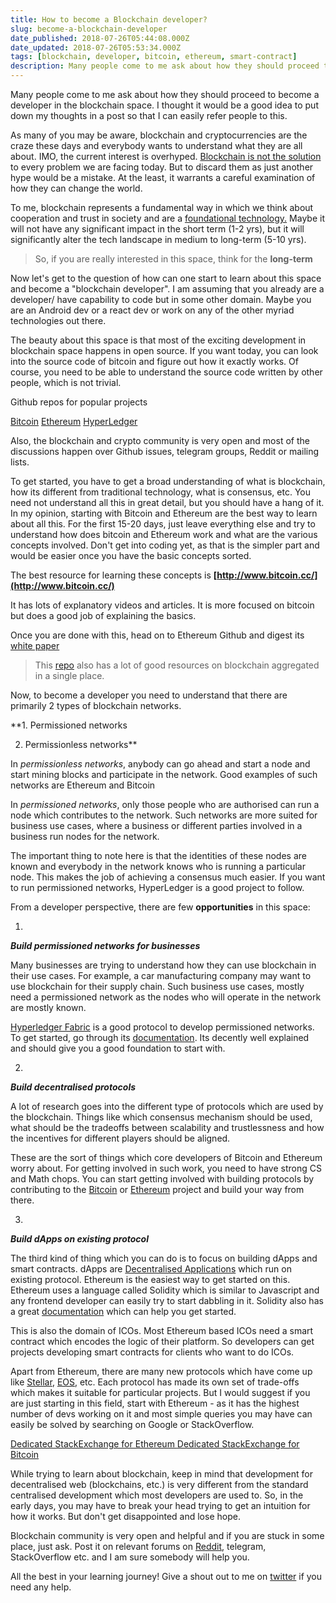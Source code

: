 ```yaml
---
title: How to become a Blockchain developer?
slug: become-a-blockchain-developer
date_published: 2018-07-26T05:44:08.000Z
date_updated: 2018-07-26T05:53:34.000Z
tags: [blockchain, developer, bitcoin, ethereum, smart-contract]
description: Many people come to me ask about how they should proceed to become a developer in the blockchain space. I thought it would be a good idea to put down my thoughts in a post so that I can easily refer people to this.
---
```


Many people come to me ask about how they should proceed to become a developer in the blockchain space. I thought it would be a good idea to put down my thoughts in a post so that I can easily refer people to this.

As many of you may be aware, blockchain and cryptocurrencies are the craze these days and everybody wants to understand what they are all about. IMO, the current interest is overhyped. [Blockchain is not the solution](http://blog.pranay01.com/blockchain-not-solve-everyhting/) to every problem we are facing today. But to discard them as just another hype would be a mistake. At the least, it warrants a careful examination of how they can change the world.

To me, blockchain represents a fundamental way in which we think about cooperation and trust in society and are a [foundational technology.](http://blog.pranay01.com/blockchain-foundational/) Maybe it will not have any significant impact in the short term (1-2 yrs), but it will significantly alter the tech landscape in medium to long-term (5-10 yrs).

> So, if you are really interested in this space, think for the **long-term**

Now let's get to the question of how can one start to learn about this space and become a "blockchain developer". I am assuming that you already are a developer/ have capability to code but in some other domain. Maybe you are an Android dev or a react dev or work on any of the other myriad technologies out there.

The beauty about this space is that most of the exciting development in blockchain space happens in open source. If you want today, you can look into the source code of bitcoin and figure out how it exactly works. Of course, you need to be able to understand the source code written by other people, which is not trivial.

Github repos for popular projects

[Bitcoin](https://github.com/bitcoin/bitcoin)
[Ethereum](https://github.com/ethereum/)
[HyperLedger](https://github.com/hyperledger/fabric)

Also, the blockchain and crypto community is very open and most of the discussions happen over Github issues, telegram groups, Reddit or mailing lists.

To get started, you have to get a broad understanding of what is blockchain, how its different from traditional technology, what is consensus, etc. You need not understand all this in great detail, but you should have a hang of it. In my opinion, starting with Bitcoin and Ethereum are the best way to learn about all this. For the first 15-20 days, just leave everything else and try to understand how does bitcoin and Ethereum work and what are the various concepts involved. Don't get into coding yet, as that is the simpler part and would be easier once you have the basic concepts sorted.

The best resource for learning these concepts is **[http://www.bitcoin.cc/](http://www.bitcoin.cc/)**

It has lots of explanatory videos and articles. It is more focused on bitcoin but does a good job of explaining the basics.

Once you are done with this, head on to Ethereum Github and digest its [white paper](https://github.com/ethereum/wiki/wiki/White-Paper)

> This [repo](https://github.com/Xel/Blockchain-stuff) also has a lot of good resources on blockchain aggregated in a single place.

Now, to become a developer you need to understand that there are primarily 2 types of blockchain networks.

**1. Permissioned networks

2. Permissionless networks**

In *permissionless networks*, anybody can go ahead and start a node and start mining blocks and participate in the network. Good examples of such networks are Ethereum and Bitcoin

In *permissioned networks*, only those people who are authorised can run a node which contributes to the network. Such networks are more suited for business use cases, where a business or different parties involved in a business run nodes for the network.

The important thing to note here is that the identities of these nodes are known and everybody in the network knows who is running a particular node. This makes the job of achieving a consensus much easier. If you want to run permissioned networks, HyperLedger is a good project to follow.

From a developer perspective, there are few **opportunities** in this space:

1. 
***Build permissioned networks for businesses***

Many businesses are trying to understand how they can use blockchain in their use cases. For example, a car manufacturing company may want to use blockchain for their supply chain. Such business use cases, mostly need a permissioned network as the nodes who will operate in the network are mostly known.

[Hyperledger Fabric](https://github.com/hyperledger/fabric) is a good protocol to develop permissioned networks. To get started, go through its [documentation](https://hyperledger-fabric.readthedocs.io/en/release-1.2/). Its decently well explained and should give you a good foundation to start with.

2. 
***Build decentralised protocols***

A lot of research goes into the different type of protocols which are used by the blockchain. Things like which consensus mechanism should be used, what should be the tradeoffs between scalability and trustlessness and how the incentives for different players should be aligned.

These are the sort of things which core developers of Bitcoin and Ethereum worry about. For getting involved in such work, you need to have strong CS and Math chops. You can start getting involved with building protocols by contributing to the [Bitcoin](https://github.com/bitcoin/bitcoin/) or [Ethereum](https://github.com/ethereum/go-ethereum) project and build your way from there.

3. 
***Build dApps on existing protocol***

The third kind of thing which you can do is to focus on building dApps and smart contracts. dApps are [Decentralised Applications](https://en.wikipedia.org/wiki/Decentralized_application) which run on existing protocol. Ethereum is the easiest way to get started on this. Ethereum uses a language called Solidity which is similar to Javascript and any frontend developer can easily try to start dabbling in it. Solidity also has a great [documentation](http://solidity.readthedocs.io/en/v0.4.24/) which can help you get started.

This is also the domain of ICOs. Most Ethereum based ICOs need a smart contract which encodes the logic of their platform. So developers can get projects developing smart contracts for clients who want to do ICOs.

Apart from Ethereum, there are many new protocols which have come up like [Stellar](https://www.stellar.org/), [EOS](https://eos.io/), etc. Each protocol has made its own set of trade-offs which makes it suitable for particular projects. But I would suggest if you are just starting in this field, start with Ethereum - as it has the highest number of devs working on it and most simple queries you may have can easily be solved by searching on Google or StackOverflow.

[Dedicated StackExchange for Ethereum
](https://ethereum.stackexchange.com/)[Dedicated StackExchange for Bitcoin
](https://bitcoin.stackexchange.com/)

While trying to learn about blockchain, keep in mind that development for decentralised web (blockchains, etc.) is very different from the standard centralised development which most developers are used to. So, in the early days, you may have to break your head trying to get an intuition for how it works. But don't get disappointed and lose hope.

Blockchain community is very open and helpful and if you are stuck in some place, just ask. Post it on relevant forums on [Reddit](https://www.reddit.com/r/BlockChain/), telegram, StackOverflow etc. and I am sure somebody will help you.

All the best in your learning journey! Give a shout out to me on [twitter](https://twitter.com/pranay01/) if you need any help.
